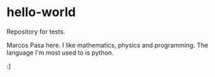 # hello-world
Repository for tests.

Marcos Pasa here. I like mathematics, physics and programming. The language I'm most used to is python.

:]

